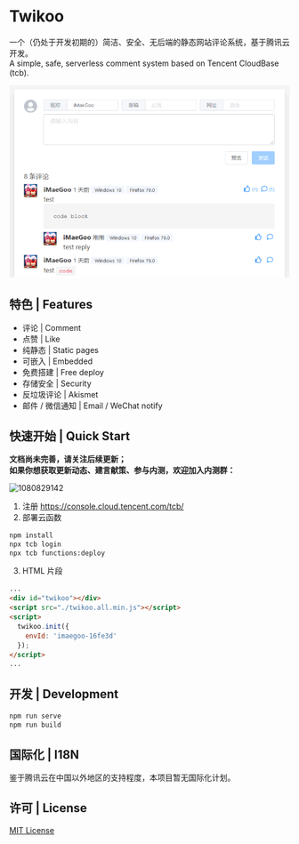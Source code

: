 # Twikoo

一个（仍处于开发初期的）简洁、安全、无后端的静态网站评论系统，基于腾讯云开发。<br>
A simple, safe, serverless comment system based on Tencent CloudBase (tcb).

![Demo](./docs/demo.png)

## 特色 | Features

* 评论 | Comment
* 点赞 | Like
* 纯静态 | Static pages
* 可嵌入 | Embedded
* 免费搭建 | Free deploy
* 存储安全 | Security
* 反垃圾评论 | Akismet
* 邮件 / 微信通知 | Email / WeChat notify

## 快速开始 | Quick Start

**文档尚未完善，请关注后续更新；<br>
如果你想获取更新动态、建言献策、参与内测，欢迎加入内测群：**

![1080829142](https://www.imaegoo.com/gallery/2020/hello-twikoo.png)

1. 注册 https://console.cloud.tencent.com/tcb/
2. 部署云函数
```
npm install
npx tcb login
npx tcb functions:deploy
```
3. HTML 片段
``` html
...
<div id="twikoo"></div>
<script src="./twikoo.all.min.js"></script>
<script>
  twikoo.init({
    envId: 'imaegoo-16fe3d'
  });
</script>
...
```

<!-- ## 贡献者 | Contributors -->

<!-- ## 捐赠 | Donate -->

## 开发 | Development

```
npm run serve
npm run build
```

## 国际化 | I18N

鉴于腾讯云在中国以外地区的支持程度，本项目暂无国际化计划。

## 许可 | License

[MIT License](./LICENSE)
